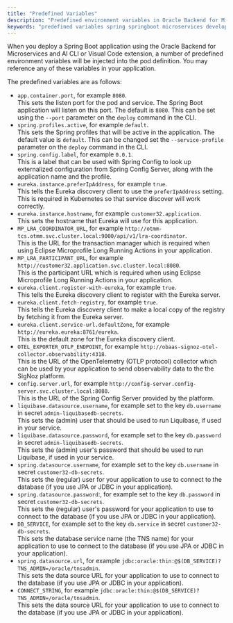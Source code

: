 ```yaml
---
title: "Predefined Variables"
description: "Predefined environment variables in Oracle Backend for Microservices and AI"
keywords: "predefined variables spring springboot microservices development oracle backend"
---
```


When you deploy a Spring Boot application using the Oracle Backend for Microservices and AI CLI or Visual Code extension, a number of predefined environment variables will be injected into the pod definition. You may reference any of these variables in your application.

The predefined variables are as follows:

- `app.container.port`, for example `8080`.  
  This sets the listen port for the pod and service.  The Spring Boot application will listen on this port.  The default is `8080`.  This can be set using the `--port` parameter on the `deploy` command in the CLI.
- `spring.profiles.active`, for example `default`.  
  This sets the Spring profiles that will be active in the application.  The default value is `default`.  This can be changed set the `--service-profile` parameter on the `deploy` command in the CLI.
- `spring.config.label`, for example `0.0.1`.  
  This is a label that can be used with Spring Config to look up externalized configuration from Spring Config Server, along with the application name and the profile.
- `eureka.instance.preferIpAddress`, for example `true`.  
  This tells the Eureka discovery client to use the `preferIpAddress` setting.  This is required in Kubernetes so that service discover will work correctly.
- `eureka.instance.hostname`, for example `customer32.application`.  
  This sets the hostname that Eureka will use for this application.
- `MP_LRA_COORDINATOR_URL`, for example `http://otmm-tcs.otmm.svc.cluster.local:9000/api/v1/lra-coordinator`.  
  This is the URL for the transaction manager which is required when using Eclipse Microprofile Long Running Actions in your application.
- `MP_LRA_PARTICIPANT_URL`, for example `http://customer32.application.svc.cluster.local:8080`.  
  This is the participant URL which is required when using Eclipse Microprofile Long Running Actions in your application.
- `eureka.client.register-with-eureka`, for example `true`.  
  This tells the Eureka discovery client to register with the Eureka server.
- `eureka.client.fetch-registry`, for example `true`.  
  This tells the Eureka discovery client to make a local copy of the registry by fetching it from the Eureka server.
- `eureka.client.service-url.defaultZone`, for example `http://eureka.eureka:8761/eureka`.  
  This is the default zone for the Eureka discovery client.
- `OTEL_EXPORTER_OTLP_ENDPOINT`, for example `http://obaas-signoz-otel-collector.observability:4318`.  
  This is the URL of the OpenTelemetry (OTLP protocol) collector which can be used by your application to send observability data to the the SigNoz platform.
- `config.server.url`, for example `http://config-server.config-server.svc.cluster.local:8080`.  
  This is the URL of the Spring Config Server provided by the platform.
- `liquibase.datasource.username`, for example set to the key `db.username` in secret `admin-liquibasedb-secrets`.  
  This sets the (admin) user that should be used to run Liquibase, if used in your service.
- `liquibase.datasource.password`, for example set to the key `db.password` in secret `admin-liquibasedb-secrets`.  
  This sets the (admin) user's password that should be used to run Liquibase, if used in your service.
- `spring.datasource.username`, for example set to the key `db.username` in secret `customer32-db-secrets`.  
  This sets the (regular) user for your application to use to connect to the database (if you use JPA or JDBC in your application).
- `spring.datasource.password`:, for example set to the key `db.password` in secret `customer32-db-secrets`.  
  This sets the (regular) user's password for your application to use to connect to the database (if you use JPA or JDBC in your application).
- `DB_SERVICE`, for example set to the key `db.service` in secret `customer32-db-secrets`.  
  This sets the database service name (the TNS name) for your application to use to connect to the database (if you use JPA or JDBC in your application).
- `spring.datasource.url`, for example `jdbc:oracle:thin:@$(DB_SERVICE)?TNS_ADMIN=/oracle/tnsadmin`.  
  This sets the data source URL for your application to use to connect to the database (if you use JPA or JDBC in your application).
- `CONNECT_STRING`, for example `jdbc:oracle:thin:@$(DB_SERVICE)?TNS_ADMIN=/oracle/tnsadmin`.  
  This sets the data source URL for your application to use to connect to the database (if you use JPA or JDBC in your application).

